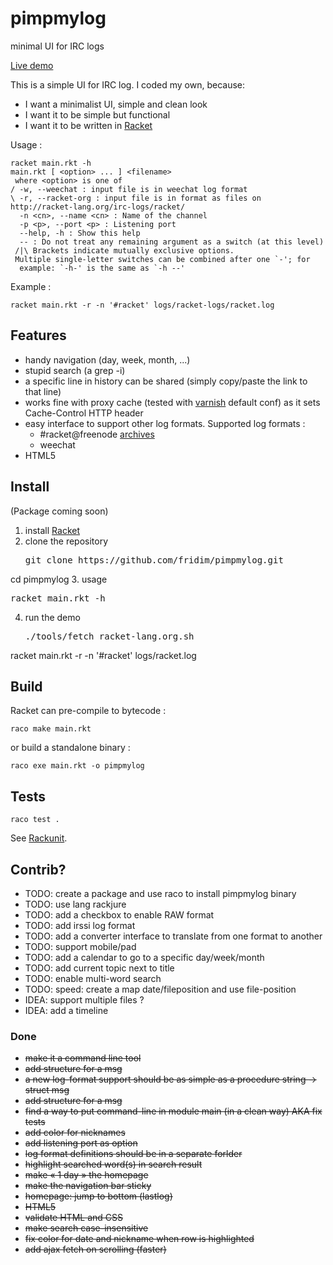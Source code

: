 pimpmylog
==========

minimal UI for IRC logs

[Live demo](http://logs.onfi.re/racket/)

This is a simple UI for IRC log. I coded my own, because:

* I want a minimalist UI, simple and clean look
* I want it to be simple but functional
* I want it to be written in [Racket](http://racket-lang.org)

Usage :

    racket main.rkt -h
    main.rkt [ <option> ... ] <filename>
     where <option> is one of
    / -w, --weechat : input file is in weechat log format
    \ -r, --racket-org : input file is in format as files on http://racket-lang.org/irc-logs/racket/
      -n <cn>, --name <cn> : Name of the channel
      -p <p>, --port <p> : Listening port
      --help, -h : Show this help
      -- : Do not treat any remaining argument as a switch (at this level)
     /|\ Brackets indicate mutually exclusive options.
     Multiple single-letter switches can be combined after one `-'; for
      example: `-h-' is the same as `-h --'

Example :

    racket main.rkt -r -n '#racket' logs/racket-logs/racket.log

Features
--------

* handy navigation (day, week, month, ...)
* stupid search (a grep -i)
* a specific line in history can be shared (simply copy/paste the link to that line)
* works fine with proxy cache (tested with [varnish](https://www.varnish-cache.org/) default conf) as it sets Cache-Control HTTP header
* easy interface to support other log formats. Supported log formats :
  * #racket@freenode [archives](http://racket-lang.org/irc-logs/racket/)
  * weechat
* HTML5

Install
-------
(Package coming soon)

1. install [Racket](http://racket-lang.org)
2. clone the repository
   <pre>git clone https://github.com/fridim/pimpmylog.git
cd pimpmylog</pre>
3. usage
   <pre>racket main.rkt -h</pre>

4. run the demo
   <pre>./tools/fetch_racket-lang.org.sh
racket main.rkt -r -n '#racket' logs/racket.log</pre>


Build
-----

Racket can pre-compile to bytecode :

    raco make main.rkt

or build a standalone binary :

    raco exe main.rkt -o pimpmylog

Tests
-----

    raco test .

See [Rackunit](http://docs.racket-lang.org/rackunit/).

Contrib?
--------

* TODO: create a package and use raco to install pimpmylog binary
* TODO: use lang rackjure
* TODO: add a checkbox to enable RAW format
* TODO: add irssi log format
* TODO: add a converter interface to translate from one format to another
* TODO: support mobile/pad
* TODO: add a calendar to go to a specific day/week/month
* TODO: add current topic next to title
* TODO: enable multi-word search
* TODO: speed: create a map date/fileposition and use file-position
* IDEA: support multiple files ?
* IDEA: add a timeline

### Done
* <del>make it a command line tool</del>
* <del>add structure for a msg</del>
* <del>a new log-format support should be as simple as a procedure string -> struct msg</del>
* <del>add structure for a msg</del>
* <del>find a way to put command-line in module main (in a clean way) AKA fix tests</del>
* <del>add color for nicknames</del>
* <del>add listening port as option</del>
* <del>log format definitions should be in a separate forlder</del>
* <del>highlight searched word(s) in search result</del>
* <del>make « 1 day » the homepage</del>
* <del>make the navigation bar sticky</del>
* <del>homepage: jump to bottom (lastlog)</del>
* <del>HTML5</del>
* <del>validate HTML and CSS</del>
* <del>make search case-insensitive</del>
* <del>fix color for date and nickname when row is highlighted</del>
* <del>add ajax fetch on scrolling (faster)</del>
